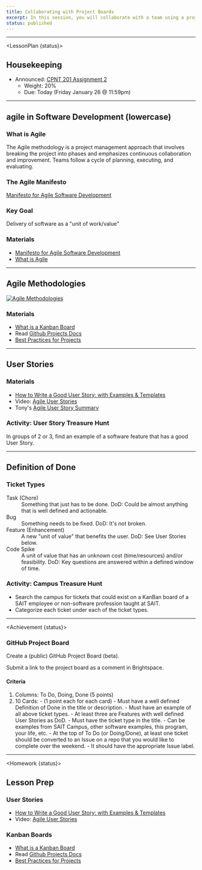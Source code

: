 ```yaml
---
title: Collaborating with Project Boards
excerpt: In this session, you will collaborate with a team using a project board and user stories.
status: published
---
```


<script>
	import Homework from "$lib/components/Homework.svelte";
	import LessonPlan from "$lib/components/LessonPlan.svelte";
	import Achievement from "$lib/components/Achievement.svelte";
</script>

---

<LessonPlan {status}>

<!-- <h2>Mimo Deep Dive</h2>

### Materials
- [Mimo.org](https://mimo.org/)

--- -->

<h2>Housekeeping</h2>

- Announced: [CPNT 201 Assignment 2](/courses/cpnt-201/assessments/assignment-2)
	- Weight: 20%
	- Due: Today (Friday January 26 @ 11:59pm)

---

<h2>agile in Software Development (lowercase)</h2>

### What is Agile

The Agile methodology is a project management approach that involves breaking the project into phases and emphasizes continuous collaboration and improvement. Teams follow a cycle of planning, executing, and evaluating.

### The Agile Manifesto
[Manifesto for Agile Software Development](https://agilemanifesto.org/)

### Key Goal
Delivery of software as a "unit of work/value"

### Materials
- [Manifesto for Agile Software Development](https://agilemanifesto.org/)
- [What is Agile](https://www.atlassian.com/agile)

---

<!-- <h2>GitHub Projects (Beta)</h2> -->
<h2>Agile Methodologies</h2>

[![Agile Methodologies](/images/slides/cpnt-201/agile-methodologies.png)](/slides/cpnt-201/agile-methodologies)


### Materials
- [What is a Kanban Board](https://www.atlassian.com/agile/kanban/boards)
- Read [Github Projects Docs](https://docs.github.com/en/issues/planning-and-tracking-with-projects/learning-about-projects/about-projects)
- [Best Practices for Projects](https://docs.github.com/en/issues/planning-and-tracking-with-projects/learning-about-projects/best-practices-for-projects)

---

<h2>User Stories</h2>

### Materials
- [How to Write a Good User Story: with Examples & Templates](https://stormotion.io/blog/how-to-write-a-good-user-story-with-examples-templates/)
- Video: [Agile User Stories](https://www.youtube.com/watch?v=apOvF9NVguA)
- Tony's [Agile User Story Summary](https://gist.github.com/acidtone/6f8b416c4c409c60148581f7ec806c46)

### Activity: User Story Treasure Hunt
In groups of 2 or 3, find an example of a software feature that has a good User Story.

---

<h2>Definition of Done</h2>

### Ticket Types
<dl>
	<dt>Task (Chore)</dt>
	<dd>Something that just has to be done. DoD: Could be almost anything that is well defined and actionable.</dd>
	<dt>Bug</dt>
	<dd>Something needs to be fixed. DoD: It's not broken.</dd>
	<dt>Feature (Enhancement)</dt>
	<dd>A new "unit of value" that benefits the user. DoD: See User Stories below.</dd>
	<dt>Code Spike</dt>
	<dd>A unit of value that has an unknown cost (time/resources) and/or feasibility. DoD: Key questions are answered within a defined window of time.</dd>
</dl>

### Activity: Campus Treasure Hunt
- Search the campus for tickets that could exist on a KanBan board of a SAIT employee or non-software profession taught at SAIT.
- Categorize each ticket under each of the ticket types.

---

</LessonPlan>

<Achievement {status}>

### GitHub Project Board
Create a (public) GitHub Project Board (beta).

Submit a link to the project board as a comment in Brightspace.

#### Criteria
1. Columns: To Do, Doing, Done (5 points)
2. 10 Cards: - (1 point each for each card)
		- Must have a well defined Definition of Done in the title or description.
		- Must have an example of all above ticket types.
				- At least three are Features with well defined User Stories as DoD.
		- Must have the ticket type in the title.
		- Can be examples from SAIT Campus, other software examples, this program, your life, etc.
		- At the top of To Do (or Doing/Done), at least one ticket should be converted to an Issue on a repo that you would like to complete over the weekend.
				- It should have the appropriate Issue label.



</Achievement>

---

<Homework {status}>

<h2>Lesson Prep</h2>

### User Stories
- [How to Write a Good User Story: with Examples & Templates](https://stormotion.io/blog/how-to-write-a-good-user-story-with-examples-templates/)
- Video: [Agile User Stories](https://www.youtube.com/watch?v=apOvF9NVguA)

### Kanban Boards
- [What is a Kanban Board](https://www.atlassian.com/agile/kanban/boards)
- Read [Github Projects Docs](https://docs.github.com/en/issues/planning-and-tracking-with-projects/learning-about-projects/about-projects)
- [Best Practices for Projects](https://docs.github.com/en/issues/planning-and-tracking-with-projects/learning-about-projects/best-practices-for-projects)

</Homework>